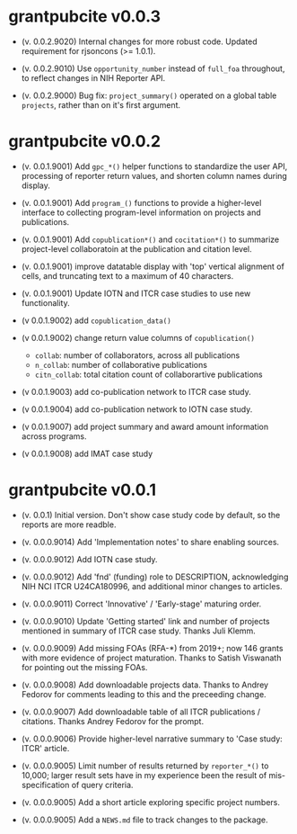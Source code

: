 # grantpubcite v0.0.3

- (v. 0.0.2.9020) Internal changes for more robust code. Updated
  requirement for rjsoncons (>= 1.0.1).

- (v. 0.0.2.9010) Use `opportunity_number` instead of `full_foa`
  throughout, to reflect changes in NIH Reporter API.

- (v. 0.0.2.9000) Bug fix: `project_summary()` operated on a global table
  `projects`, rather than on it's first argument.

# grantpubcite v0.0.2

- (v. 0.0.1.9001) Add `gpc_*()` helper functions to standardize
  the user API, processing of reporter return values, and shorten
  column names during display.

- (v. 0.0.1.9001) Add `program_()` functions to provide a higher-level
  interface to collecting program-level information on projects and
  publications.

- (v. 0.0.1.9001) Add `copublication*()` and `cocitation*()` to
  summarize project-level collaboratoin at the publication and
  citation level.

- (v. 0.0.1.9001) improve datatable display with 'top' vertical
  alignment of cells, and truncating text to a maximum of 40
  characters.

- (v. 0.0.1.9001) Update IOTN and ITCR case studies to use new
  functionality.

- (v 0.0.1.9002) add `copublication_data()`

- (v 0.0.1.9002) change return value columns of `copublication()`

  - `collab`: number of collaborators, across all publications
  - `n_collab`: number of collaborative publications
  - `citn_collab`: total citation count of collaborartive publications

- (v 0.0.1.9003) add co-publication network to ITCR case study.

- (v 0.0.1.9004) add co-publication network to IOTN case study.

- (v 0.0.1.9007) add project summary and award amount information
  across programs.

- (v 0.0.1.9008) add IMAT case study


# grantpubcite v0.0.1

- (v. 0.0.1) Initial version. Don't show case study code by default,
  so the reports are more readble.

- (v. 0.0.0.9014) Add 'Implementation notes' to share enabling
  sources.

- (v. 0.0.0.9012) Add IOTN case study.

- (v. 0.0.0.9012) Add 'fnd' (funding) role to DESCRIPTION,
  acknowledging NIH NCI ITCR U24CA180996, and additional minor changes
  to articles.

- (v. 0.0.0.9011) Correct 'Innovative' / 'Early-stage' maturing
  order.

- (v. 0.0.0.9010) Update 'Getting started' link and number of projects
  mentioned in summary of ITCR case study. Thanks Juli Klemm.

- (v. 0.0.0.9009) Add missing FOAs (RFA-*) from 2019+; now 146 grants
   with more evidence of project maturation. Thanks to Satish
   Viswanath for pointing out the missing FOAs.

- (v. 0.0.0.9008) Add downloadable projects data. Thanks to Andrey
  Fedorov for comments leading to this and the preceeding change.

- (v. 0.0.0.9007) Add downloadable table of all ITCR publications /
  citations. Thanks Andrey Fedorov for the prompt.

- (v. 0.0.0.9006) Provide higher-level narrative summary to 'Case
  study: ITCR' article.

- (v. 0.0.0.9005) Limit number of results returned by `reporter_*()`
  to 10,000; larger result sets have in my experience been the result
  of mis-specification of query criteria.

- (v. 0.0.0.9005) Add a short article exploring specific project
  numbers.

- (v. 0.0.0.9005) Add a `NEWS.md` file to track changes to the
  package.
